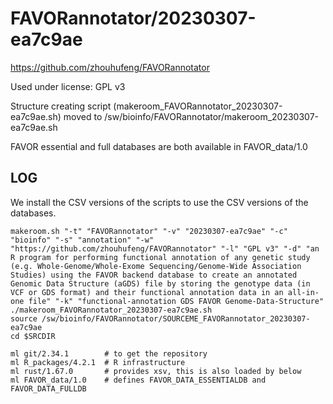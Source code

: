 FAVORannotator/20230307-ea7c9ae
========================

<https://github.com/zhouhufeng/FAVORannotator>

Used under license:
GPL v3


Structure creating script (makeroom_FAVORannotator_20230307-ea7c9ae.sh) moved to /sw/bioinfo/FAVORannotator/makeroom_20230307-ea7c9ae.sh

FAVOR essential and full databases are both available in FAVOR_data/1.0

LOG
---

We install the CSV versions of the scripts to use the CSV versions of the databases.


    makeroom.sh "-t" "FAVORannotator" "-v" "20230307-ea7c9ae" "-c" "bioinfo" "-s" "annotation" "-w" "https://github.com/zhouhufeng/FAVORannotator" "-l" "GPL v3" "-d" "an R program for performing functional annotation of any genetic study (e.g. Whole-Genome/Whole-Exome Sequencing/Genome-Wide Association Studies) using the FAVOR backend database to create an annotated Genomic Data Structure (aGDS) file by storing the genotype data (in VCF or GDS format) and their functional annotation data in an all-in-one file" "-k" "functional-annotation GDS FAVOR Genome-Data-Structure"
    ./makeroom_FAVORannotator_20230307-ea7c9ae.sh
    source /sw/bioinfo/FAVORannotator/SOURCEME_FAVORannotator_20230307-ea7c9ae
    cd $SRCDIR

    ml git/2.34.1        # to get the repository
    ml R_packages/4.2.1  # R infrastructure
    ml rust/1.67.0       # provides xsv, this is also loaded by below
    ml FAVOR_data/1.0    # defines FAVOR_DATA_ESSENTIALDB and FAVOR_DATA_FULLDB


